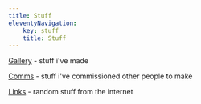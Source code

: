 ```yaml
---
title: Stuff
eleventyNavigation:
    key: stuff
    title: Stuff
---
```


[Gallery](/stuff/gallery) - stuff i've made

[Comms](/stuff/comms) - stuff i've commissioned other people to make

[Links](/stuff/links) - random stuff from the internet
